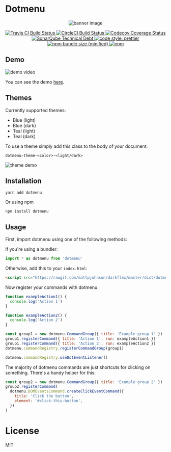 # Dotmenu

<p align="center">
  <img alt="banner image" src="https://github.com/mattpjohnson/dotmenu/blob/master/readme-assets/banner.png">
</p>

<p align="center">
  <a href="https://travis-ci.org/mattpjohnson/dotmenu">
    <img alt="Travis CI Build Status" src="https://img.shields.io/travis/mattpjohnson/dotmenu/master.svg?style=flat&label=Travis+CI">
  </a>
  <a href="https://circleci.com/gh/mattpjohnson/dotmenu">
    <img alt="CircleCI Build Status" src="https://img.shields.io/circleci/project/github/mattpjohnson/dotmenu/master.svg?style=flat&label=CircleCI">
  </a>
  <a href="https://codecov.io/gh/mattpjohnson/dotmenu">
    <img alt="Codecov Coverage Status" src="https://img.shields.io/codecov/c/github/mattpjohnson/dotmenu.svg?style=flat">
  </a>
  <a href="https://sonarcloud.io/dashboard?id=mattpjohnson_dotmenu">
    <img alt="SonarQube Technical Debt" src="https://img.shields.io/sonar/http/sonarcloud.io/mattpjohnson_dotmenu/tech_debt.svg?style=flat">
  </a>
  <a href="https://github.com/prettier/prettier#badge">
    <img alt="code style: prettier" src="https://img.shields.io/badge/code_style-prettier-ff69b4.svg?style=flat">
  </a>
  <a href="https://www.npmjs.com/package/dotmenu">
    <img alt="npm bundle size (minified)" src="https://img.shields.io/bundlephobia/min/dotmenu.svg">
  </a>
  <a href="https://www.npmjs.com/package/dotmenu">
    <img alt="npm" src="https://img.shields.io/npm/v/dotmenu.svg">
  </a>
</p>

## Demo

![demo video](https://github.com/mattpjohnson/dotmenu/blob/master/readme-assets/demo-video.gif)

You can see the demo [here](https://mattpjohnson.github.io/dotmenu).

## Themes

Currently supported themes:

- Blue (light)
- Blue (dark)
- Teal (light)
- Teal (dark)

To use a theme simply add this class to the body of your document.

`dotmenu-theme-<color>-<light/dark>`

![theme demo](https://github.com/mattpjohnson/dotmenu/blob/master/readme-assets/theme-demo.png)

## Installation

`yarn add dotmenu`

Or using npm

`npm install dotmenu`

## Usage

First, import dotmenu using one of the following methods:

If you're using a bundler:

```javascript
import * as dotmenu from 'dotmenu'
```

Otherwise, add this to your `index.html`:

```html
<script src="https://rawgit.com/mattpjohnson/darkflex/master/dist/dotmenu.umd.js"></script>
```

Now register your commands with dotmenu.

```javascript
function exampleAction1() {
  console.log('Action 1')
}

function exampleAction2() {
  console.log('Action 2')
}

const group1 = new dotmenu.CommandGroup({ title: 'Example group 1' })
group1.registerCommand({ title: 'Action 1', run: exampleAction1 })
group1.registerCommand({ title: 'Action 2', run: exampleAction2 })
dotmenu.commandRegistry.registerCommandGroup(group1)

dotmenu.commandRegistry.useDotEventListener()
```

The majority of dotmenu commands are just shortcuts for clicking on something. There's a handy helper for this:

```javascript
const group2 = new dotmenu.CommandGroup({ title: 'Example group 2' })
group2.registerCommand(
  dotmenu.DOMEventsCommand.createClickEventCommand({
    title: 'Click the button',
    element: '#click-this-button',
  })
)
```

# License

MIT
